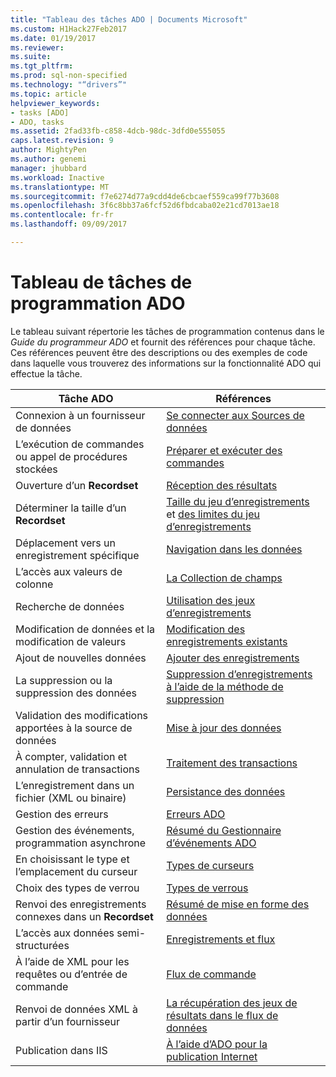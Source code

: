 ```yaml
---
title: "Tableau des tâches ADO | Documents Microsoft"
ms.custom: H1Hack27Feb2017
ms.date: 01/19/2017
ms.reviewer: 
ms.suite: 
ms.tgt_pltfrm: 
ms.prod: sql-non-specified
ms.technology: "“drivers”"
ms.topic: article
helpviewer_keywords:
- tasks [ADO]
- ADO, tasks
ms.assetid: 2fad33fb-c858-4dcb-98dc-3dfd0e555055
caps.latest.revision: 9
author: MightyPen
ms.author: genemi
manager: jhubbard
ms.workload: Inactive
ms.translationtype: MT
ms.sourcegitcommit: f7e6274d77a9cdd4de6cbcaef559ca99f77b3608
ms.openlocfilehash: 3f6c8bb37a6fcf52d6fbdcaba02e21cd7013ae18
ms.contentlocale: fr-fr
ms.lasthandoff: 09/09/2017

---
```

# <a name="ado-programming-task-table"></a>Tableau de tâches de programmation ADO
Le tableau suivant répertorie les tâches de programmation contenus dans le *Guide du programmeur ADO* et fournit des références pour chaque tâche. Ces références peuvent être des descriptions ou des exemples de code dans laquelle vous trouverez des informations sur la fonctionnalité ADO qui effectue la tâche.

|Tâche ADO|Références|
|--------------|----------------|
|Connexion à un fournisseur de données|[Se connecter aux Sources de données](../../ado/guide/data/connecting-to-data-sources.md)|
|L’exécution de commandes ou appel de procédures stockées|[Préparer et exécuter des commandes](../../ado/guide/data/preparing-and-executing-commands.md)|
|Ouverture d’un **Recordset**|[Réception des résultats](../../ado/guide/data/receiving-results.md)|
|Déterminer la taille d’un **Recordset**|[Taille du jeu d’enregistrements](../../ado/guide/data/current-record-and-size-of-recordset.md) et [des limites du jeu d’enregistrements](../../ado/guide/data/boundaries-of-a-recordset.md)|
|Déplacement vers un enregistrement spécifique|[Navigation dans les données](../../ado/guide/data/navigating-through-data.md)|
|L’accès aux valeurs de colonne|[La Collection de champs](../../ado/guide/data/the-fields-collection.md)|
|Recherche de données|[Utilisation des jeux d’enregistrements](../../ado/guide/data/working-with-recordsets.md)|
|Modification de données et la modification de valeurs|[Modification des enregistrements existants](../../ado/guide/data/editing-existing-records.md)|
|Ajout de nouvelles données|[Ajouter des enregistrements](../../ado/guide/data/adding-records.md)|
|La suppression ou la suppression des données|[Suppression d’enregistrements à l’aide de la méthode de suppression](../../ado/guide/data/deleting-records-using-the-delete-method.md)|
|Validation des modifications apportées à la source de données|[Mise à jour des données](../../ado/guide/data/updating-data.md)|
|À compter, validation et annulation de transactions|[Traitement des transactions](../../ado/guide/data/transaction-processing.md)|
|L’enregistrement dans un fichier (XML ou binaire)|[Persistance des données](../../ado/guide/data/persisting-data.md)|
|Gestion des erreurs|[Erreurs ADO](../../ado/guide/data/ado-errors.md)|
|Gestion des événements, programmation asynchrone|[Résumé du Gestionnaire d’événements ADO](../../ado/guide/data/ado-event-handler-summary.md)|
|En choisissant le type et l’emplacement du curseur|[Types de curseurs](../../ado/guide/data/types-of-cursors-ado.md)|
|Choix des types de verrou|[Types de verrous](../../ado/guide/data/types-of-locks.md)|
|Renvoi des enregistrements connexes dans un **Recordset**|[Résumé de mise en forme des données](../../ado/guide/data/data-shaping-overview.md)|
|L’accès aux données semi-structurées|[Enregistrements et flux](../../ado/guide/data/records-and-streams.md)|
|À l’aide de XML pour les requêtes ou d’entrée de commande|[Flux de commande](../../ado/guide/data/command-streams.md)|
|Renvoi de données XML à partir d’un fournisseur|[La récupération des jeux de résultats dans le flux de données](../../ado/guide/data/retrieving-resultsets-into-streams.md)|
|Publication dans IIS|[À l’aide d’ADO pour la publication Internet](../../ado/guide/data/using-ado-for-internet-publishing.md)|

